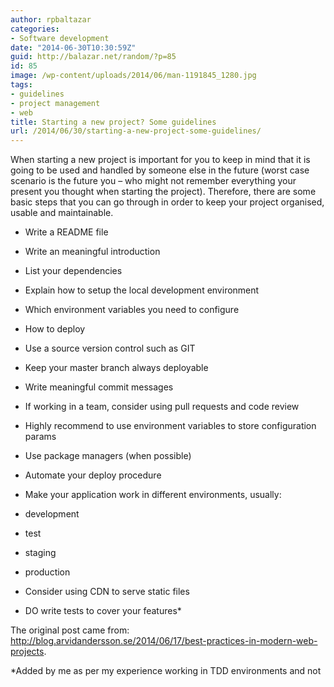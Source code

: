 ```yaml
---
author: rpbaltazar
categories:
- Software development
date: "2014-06-30T10:30:59Z"
guid: http://balazar.net/random/?p=85
id: 85
image: /wp-content/uploads/2014/06/man-1191845_1280.jpg
tags:
- guidelines
- project management
- web
title: Starting a new project? Some guidelines
url: /2014/06/30/starting-a-new-project-some-guidelines/
---
```

When starting a new project is important for you to keep in mind that it is going to be used and handled by someone else in the future (worst case scenario is the future you &#8211; who might not remember everything your present you thought when starting the project). Therefore, there are some basic steps that you can go through in order to keep your project organised, usable and maintainable.
<!--more-->

  * Write a README file
  * Write an meaningful introduction
  * List your dependencies
  * Explain how to setup the local development environment
  * Which environment variables you need to configure
  * How to deploy

  * Use a source version control such as GIT
  * Keep your master branch always deployable
  * Write meaningful commit messages
  * If working in a team, consider using pull requests and code review

  * Highly recommend to use environment variables to store configuration params
  * Use package managers (when possible)
  * Automate your deploy procedure
  * Make your application work in different environments, usually:
  * development
  * test
  * staging
  * production

  * Consider using CDN to serve static files
  * DO write tests to cover your features*

The original post came from: http://blog.arvidandersson.se/2014/06/17/best-practices-in-modern-web-projects.

*Added by me as per my experience working in TDD environments and not
